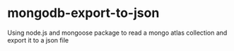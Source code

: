 # mongodb-export-to-json
Using node.js and mongoose package to read a mongo atlas collection and export it to a json file
